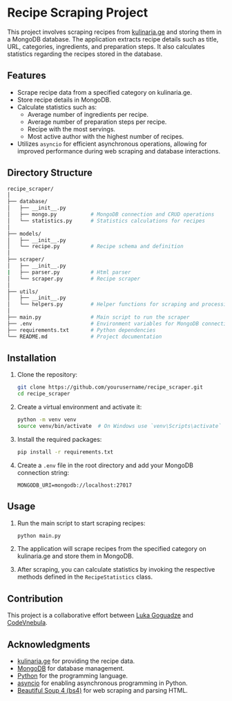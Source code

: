 # Recipe Scraping Project

This project involves scraping recipes from [kulinaria.ge](https://kulinaria.ge) and storing them in a MongoDB database. The application extracts recipe details such as title, URL, categories, ingredients, and preparation steps. It also calculates statistics regarding the recipes stored in the database.

## Features

- Scrape recipe data from a specified category on kulinaria.ge.
- Store recipe details in MongoDB.
- Calculate statistics such as:
  - Average number of ingredients per recipe.
  - Average number of preparation steps per recipe.
  - Recipe with the most servings.
  - Most active author with the highest number of recipes.
- Utilizes `asyncio` for efficient asynchronous operations, allowing for improved performance during web scraping and database interactions.

## Directory Structure

```bash
recipe_scraper/
│
├── database/
│   ├── __init__.py
│   ├── mongo.py           # MongoDB connection and CRUD operations
│   └── statistics.py      # Statistics calculations for recipes
│
├── models/
│   ├── __init__.py
│   └── recipe.py          # Recipe schema and definition
│
├── scraper/
│   ├── __init__.py
|   ├── parser.py          # Html parser
│   └── scraper.py         # Recipe scraper
│
├── utils/
│   ├── __init__.py
│   └── helpers.py         # Helper functions for scraping and processing data
│
├── main.py                # Main script to run the scraper
├── .env                   # Environment variables for MongoDB connection
├── requirements.txt       # Python dependencies
└── README.md              # Project documentation
```

## Installation

1. Clone the repository:
   ```bash
   git clone https://github.com/yourusername/recipe_scraper.git
   cd recipe_scraper
   ```

2. Create a virtual environment and activate it:
   ```bash
   python -m venv venv
   source venv/bin/activate  # On Windows use `venv\Scripts\activate`
   ```

3. Install the required packages:
   ```bash
   pip install -r requirements.txt
   ```

4. Create a `.env` file in the root directory and add your MongoDB connection string:
   ```
   MONGODB_URI=mongodb://localhost:27017
   ```

## Usage

1. Run the main script to start scraping recipes:
   ```bash
   python main.py
   ```

2. The application will scrape recipes from the specified category on kulinaria.ge and store them in MongoDB. 

3. After scraping, you can calculate statistics by invoking the respective methods defined in the `RecipeStatistics` class.

## Contribution

This project is a collaborative effort between [Luka Goguadze](https://github.com/lukagoguadze2/recipe-scraper) and [CodeVnebula](https://github.com/CodeVnebula).


## Acknowledgments

- [kulinaria.ge](https://kulinaria.ge) for providing the recipe data.
- [MongoDB](https://www.mongodb.com) for database management.
- [Python](https://www.python.org) for the programming language.
- [asyncio](https://docs.python.org/3/library/asyncio.html) for enabling asynchronous programming in Python.
- [Beautiful Soup 4 (bs4)](https://www.crummy.com/software/BeautifulSoup/bs4/doc/) for web scraping and parsing HTML.
